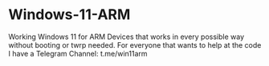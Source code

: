 # Windows-11-ARM
Working Windows 11 for ARM Devices that works in every possible way without booting or twrp needed. 
For everyone that wants to help at the code I have a Telegram Channel: t.me/win11arm

